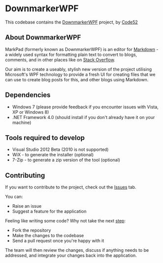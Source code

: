 # DownmarkerWPF

This codebase contains the [DownmarkerWPF](http://code52.org/DownmarkerWPF/) project, by [Code52](http://code52.org/)

## About DownmarkerWPF

MarkPad (formerly known as DownmarkerWPF) is an editor for [Markdown](http://daringfireball.net/projects/markdown/) - a widely used syntax for formatting plain text to convert to blogs, comments, and in other places like on [Stack Overflow](http://stackoverflow.com/).

Our aim is to create a useably, stylish new version of the project utilising Microsoft's WPF technology to provide a fresh UI for creating files that we can use to create blog posts for this, and other blogs using Markdown.

## Dependencies

 - Windows 7 (please provide feedback if you encounter issues with Vista, XP or Windows 8)
 - .NET Framework 4.0 (should install if you don't already have it on your machine)

## Tools required to develop

 - Visual Studio 2012 Beta (2010 is not supported)
 - WiX - to generate the installer (optional)
 - 7-Zip - to generate a zip version of the tool (optional)

## Contributing

If you want to contribute to the project, check out the [Issues](https://github.com/Code52/DownmarkerWPF/issues) tab. 

You can:

 - Raise an issue
 - Suggest a feature for the application

Feeling like writing some code? Why not take the next [step](http://code52.org/contributing.html):

 - Fork the repository
 - Make the changes to the codebase
 - Send a pull request once you're happy with it

The team will then review the changes, discuss if anything needs to be addressed, and integrate your changes back into the application.
